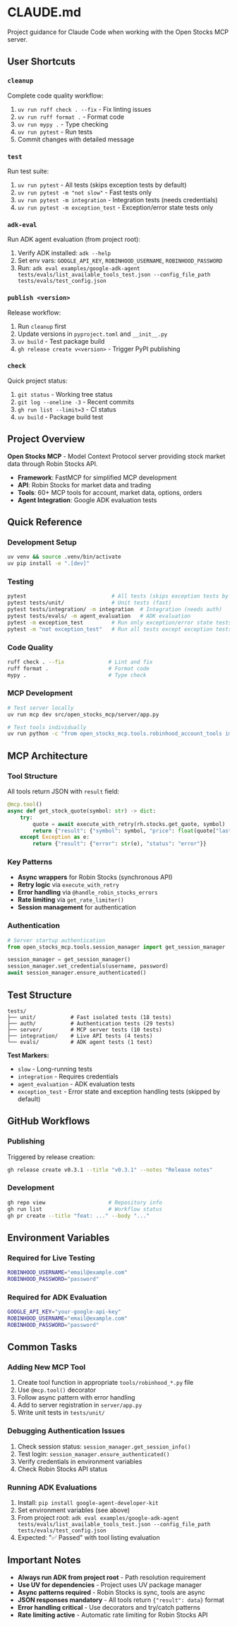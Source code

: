 # CLAUDE.md

Project guidance for Claude Code when working with the Open Stocks MCP server.

## User Shortcuts

### `cleanup`
Complete code quality workflow:
1. `uv run ruff check . --fix` - Fix linting issues
2. `uv run ruff format .` - Format code  
3. `uv run mypy .` - Type checking
4. `uv run pytest` - Run tests
5. Commit changes with detailed message

### `test`
Run test suite:
1. `uv run pytest` - All tests (skips exception tests by default)
2. `uv run pytest -m "not slow"` - Fast tests only
3. `uv run pytest -m integration` - Integration tests (needs credentials)
4. `uv run pytest -m exception_test` - Exception/error state tests only

### `adk-eval`
Run ADK agent evaluation (from project root):
1. Verify ADK installed: `adk --help`
2. Set env vars: `GOOGLE_API_KEY`, `ROBINHOOD_USERNAME`, `ROBINHOOD_PASSWORD` 
3. Run: `adk eval examples/google-adk-agent tests/evals/list_available_tools_test.json --config_file_path tests/evals/test_config.json`

### `publish <version>`
Release workflow:
1. Run `cleanup` first
2. Update versions in `pyproject.toml` and `__init__.py`
3. `uv build` - Test package build
4. `gh release create v<version>` - Trigger PyPI publishing

### `check`
Quick project status:
1. `git status` - Working tree status
2. `git log --oneline -3` - Recent commits
3. `gh run list --limit=3` - CI status
4. `uv build` - Package build test

## Project Overview

**Open Stocks MCP** - Model Context Protocol server providing stock market data through Robin Stocks API.
- **Framework**: FastMCP for simplified MCP development
- **API**: Robin Stocks for market data and trading
- **Tools**: 60+ MCP tools for account, market data, options, orders
- **Agent Integration**: Google ADK evaluation tests

## Quick Reference

### Development Setup
```bash
uv venv && source .venv/bin/activate
uv pip install -e ".[dev]"
```

### Testing
```bash
pytest                           # All tests (skips exception tests by default)
pytest tests/unit/               # Unit tests (fast)
pytest tests/integration/ -m integration  # Integration (needs auth)
pytest tests/evals/ -m agent_evaluation   # ADK evaluation
pytest -m exception_test         # Run only exception/error state tests
pytest -m "not exception_test"   # Run all tests except exception tests
```

### Code Quality
```bash
ruff check . --fix              # Lint and fix
ruff format .                   # Format code  
mypy .                          # Type check
```

### MCP Development
```bash
# Test server locally
uv run mcp dev src/open_stocks_mcp/server/app.py

# Test tools individually  
uv run python -c "from open_stocks_mcp.tools.robinhood_account_tools import get_account_info; print(get_account_info())"
```

## MCP Architecture

### Tool Structure
All tools return JSON with `result` field:
```python
@mcp.tool()
async def get_stock_quote(symbol: str) -> dict:
    try:
        quote = await execute_with_retry(rh.stocks.get_quote, symbol)
        return {"result": {"symbol": symbol, "price": float(quote["last_trade_price"])}}
    except Exception as e:
        return {"result": {"error": str(e), "status": "error"}}
```

### Key Patterns
- **Async wrappers** for Robin Stocks (synchronous API)
- **Retry logic** via `execute_with_retry`
- **Error handling** via `@handle_robin_stocks_errors` 
- **Rate limiting** via `get_rate_limiter()`
- **Session management** for authentication

### Authentication
```python
# Server startup authentication
from open_stocks_mcp.tools.session_manager import get_session_manager

session_manager = get_session_manager()
session_manager.set_credentials(username, password)
await session_manager.ensure_authenticated()
```

## Test Structure

```
tests/
├── unit/           # Fast isolated tests (18 tests)
├── auth/           # Authentication tests (29 tests) 
├── server/         # MCP server tests (10 tests)
├── integration/    # Live API tests (4 tests)
└── evals/          # ADK agent tests (1 test)
```

**Test Markers:**
- `slow` - Long-running tests
- `integration` - Requires credentials
- `agent_evaluation` - ADK evaluation tests
- `exception_test` - Error state and exception handling tests (skipped by default)

## GitHub Workflows

### Publishing
Triggered by release creation:
```bash
gh release create v0.3.1 --title "v0.3.1" --notes "Release notes"
```

### Development
```bash
gh repo view                    # Repository info
gh run list                     # Workflow status
gh pr create --title "feat: ..." --body "..."
```

## Environment Variables

### Required for Live Testing
```bash
ROBINHOOD_USERNAME="email@example.com"
ROBINHOOD_PASSWORD="password"
```

### Required for ADK Evaluation  
```bash
GOOGLE_API_KEY="your-google-api-key"
ROBINHOOD_USERNAME="email@example.com" 
ROBINHOOD_PASSWORD="password"
```

## Common Tasks

### Adding New MCP Tool
1. Create tool function in appropriate `tools/robinhood_*.py` file
2. Use `@mcp.tool()` decorator
3. Follow async pattern with error handling
4. Add to server registration in `server/app.py`
5. Write unit tests in `tests/unit/`

### Debugging Authentication Issues
1. Check session status: `session_manager.get_session_info()`
2. Test login: `session_manager.ensure_authenticated()`
3. Verify credentials in environment variables
4. Check Robin Stocks API status

### Running ADK Evaluations
1. Install: `pip install google-agent-developer-kit`
2. Set environment variables (see above)
3. From project root: `adk eval examples/google-adk-agent tests/evals/list_available_tools_test.json --config_file_path tests/evals/test_config.json`
4. Expected: "✅ Passed" with tool listing evaluation

## Important Notes

- **Always run ADK from project root** - Path resolution requirement
- **Use UV for dependencies** - Project uses UV package manager  
- **Async patterns required** - Robin Stocks is sync, tools are async
- **JSON responses mandatory** - All tools return `{"result": data}` format
- **Error handling critical** - Use decorators and try/catch patterns
- **Rate limiting active** - Automatic rate limiting for Robin Stocks API